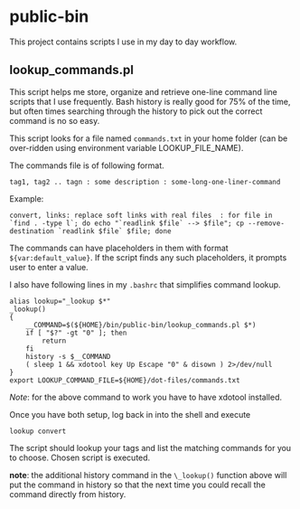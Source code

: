 public-bin
==========

This project contains scripts I use in my day to day workflow.


lookup_commands.pl
------------------

This script helps me store, organize and retrieve one-line command line scripts that I use frequently. Bash history is really good for 75% of the time, but often times searching through the history to pick out the correct command is no so easy. 

This script looks for a file named `commands.txt` in your home folder (can be over-ridden using environment variable LOOKUP\_FILE\_NAME).

The commands file is of following format.

    tag1, tag2 .. tagn : some description : some-long-one-liner-command

Example:     

    convert, links: replace soft links with real files  : for file in `find . -type l`; do echo "`readlink $file` --> $file"; cp --remove-destination `readlink $file` $file; done

The commands can have placeholders in them with format `${var:default_value}`. If the script finds any such placeholders, it prompts user to enter a value.

I also have following lines in my `.bashrc` that simplifies command lookup.

    alias lookup="_lookup $*"
    _lookup() 
    {
        __COMMAND=$(${HOME}/bin/public-bin/lookup_commands.pl $*)
        if [ "$?" -gt "0" ]; then
            return
        fi
        history -s $__COMMAND
        ( sleep 1 && xdotool key Up Escape "0" & disown ) 2>/dev/null
    }
    export LOOKUP_COMMAND_FILE=${HOME}/dot-files/commands.txt

_Note_: for the above command to work you have to have xdotool installed.

Once you have both setup, log back in into the shell and execute

    lookup convert
    
The script should lookup your tags and list the matching commands for you to choose. Chosen script is executed.

__note__: the additional history command in the `\_lookup()` function above will put the command in history so that the next time you could recall the command directly from history.


